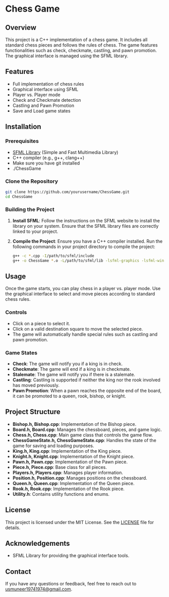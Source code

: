 # Chess Game

## Overview

This project is a C++ implementation of a chess game. It includes all standard chess pieces and follows the rules of chess. The game features functionalities such as check, checkmate, castling, and pawn promotion. The graphical interface is managed using the SFML library.

## Features

- Full implementation of chess rules
- Graphical interface using SFML
- Player vs. Player mode
- Check and Checkmate detection
- Castling and Pawn Promotion
- Save and Load game states

## Installation

### Prerequisites

- [SFML Library](https://www.sfml-dev.org/download.php) (Simple and Fast Multimedia Library)
- C++ compiler (e.g., g++, clang++)
- Make sure you have git installed
- ./ChessGame


### Clone the Repository

```sh
git clone https://github.com/yourusername/ChessGame.git
cd ChessGame
```


### Building the Project

1. **Install SFML**:
   Follow the instructions on the SFML website to install the library on your system. Ensure that the SFML library files are correctly linked to your project.

2. **Compile the Project**:
   Ensure you have a C++ compiler installed. Run the following commands in your project directory to compile the project:

   ```sh
   g++ -c *.cpp -I/path/to/sfml/include
   g++ -o ChessGame *.o -L/path/to/sfml/lib -lsfml-graphics -lsfml-window -lsfml-system
   ```
## Usage

Once the game starts, you can play chess in a player vs. player mode. Use the graphical interface to select and move pieces according to standard chess rules.

### Controls

- Click on a piece to select it.
- Click on a valid destination square to move the selected piece.
- The game will automatically handle special rules such as castling and pawn promotion.

### Game States

- **Check**: The game will notify you if a king is in check.
- **Checkmate**: The game will end if a king is in checkmate.
- **Stalemate**: The game will notify you if there is a stalemate.
- **Castling**: Castling is supported if neither the king nor the rook involved has moved previously.
- **Pawn Promotion**: When a pawn reaches the opposite end of the board, it can be promoted to a queen, rook, bishop, or knight.

## Project Structure

- **Bishop.h, Bishop.cpp**: Implementation of the Bishop piece.
- **Board.h, Board.cpp**: Manages the chessboard, pieces, and game logic.
- **Chess.h, Chess.cpp**: Main game class that controls the game flow.
- **ChessGameState.h, ChessGameState.cpp**: Handles the state of the game for saving and loading purposes.
- **King.h, King.cpp**: Implementation of the King piece.
- **Knight.h, Knight.cpp**: Implementation of the Knight piece.
- **Pawn.h, Pawn.cpp**: Implementation of the Pawn piece.
- **Piece.h, Piece.cpp**: Base class for all pieces.
- **Players.h, Players.cpp**: Manages player information.
- **Position.h, Position.cpp**: Manages positions on the chessboard.
- **Queen.h, Queen.cpp**: Implementation of the Queen piece.
- **Rook.h, Rook.cpp**: Implementation of the Rook piece.
- **Utility.h**: Contains utility functions and enums.

## License

This project is licensed under the MIT License. See the [LICENSE](LICENSE) file for details.

## Acknowledgements

- SFML Library for providing the graphical interface tools.

## Contact

If you have any questions or feedback, feel free to reach out to [usmuneer19741974@gmail.com](mailto:usmuneer19741974@gmil.com).


   


